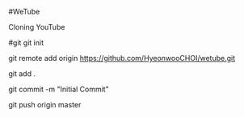 #WeTube

Cloning YouTube

#git
git init

git remote add origin https://github.com/HyeonwooCHOI/wetube.git

git add .

git commit -m "Initial Commit"

git push origin master
